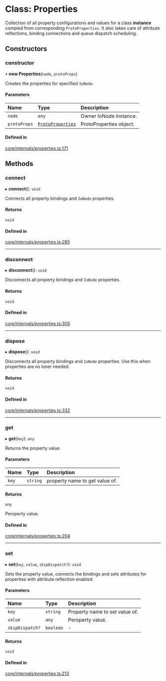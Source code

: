 # Class: Properties

Collection of all property configurations and values for a class **instance** compied from corresponding `ProtoProperties`.
It also takes care of attribute reflections, binding connections and queue dispatch scheduling.

## Constructors

### constructor

• **new Properties**(`node`, `protoProps`)

Creates the properties for specified `IoNode`.

#### Parameters

| Name | Type | Description |
| :------ | :------ | :------ |
| `node` | `any` | Owner IoNode instance. |
| `protoProps` | [`ProtoProperties`](ProtoProperties.md) | ProtoProperties object. |

#### Defined in

[core/internals/properties.ts:171](https://github.com/io-gui/iogui/blob/tsc/src/core/internals/properties.ts#L171)

## Methods

### connect

▸ **connect**(): `void`

Connects all property bindings and `IoNode` properties.

#### Returns

`void`

#### Defined in

[core/internals/properties.ts:285](https://github.com/io-gui/iogui/blob/tsc/src/core/internals/properties.ts#L285)

___

### disconnect

▸ **disconnect**(): `void`

Disconnects all property bindings and `IoNode` properties.

#### Returns

`void`

#### Defined in

[core/internals/properties.ts:305](https://github.com/io-gui/iogui/blob/tsc/src/core/internals/properties.ts#L305)

___

### dispose

▸ **dispose**(): `void`

Disconnects all property bindings and `IoNode` properties.
Use this when properties are no loner needed.

#### Returns

`void`

#### Defined in

[core/internals/properties.ts:332](https://github.com/io-gui/iogui/blob/tsc/src/core/internals/properties.ts#L332)

___

### get

▸ **get**(`key`): `any`

Returns the property value.

#### Parameters

| Name | Type | Description |
| :------ | :------ | :------ |
| `key` | `string` | property name to get value of. |

#### Returns

`any`

Peroperty value.

#### Defined in

[core/internals/properties.ts:204](https://github.com/io-gui/iogui/blob/tsc/src/core/internals/properties.ts#L204)

___

### set

▸ **set**(`key`, `value`, `skipDispatch?`): `void`

Sets the property value, connects the bindings and sets attributes for properties with attribute reflection enabled.

#### Parameters

| Name | Type | Description |
| :------ | :------ | :------ |
| `key` | `string` | Property name to set value of. |
| `value` | `any` | Peroperty value. |
| `skipDispatch?` | `boolean` | - |

#### Returns

`void`

#### Defined in

[core/internals/properties.ts:213](https://github.com/io-gui/iogui/blob/tsc/src/core/internals/properties.ts#L213)
